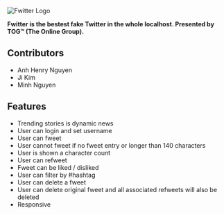 ![Fwitter Logo](https://fake-twitter.netlify.app/img/fwitter-logo.png)

**Fwitter is the bestest fake Twitter in the whole localhost. Presented by TOG™ (The Online Group).**

## Contributors

* Anh Henry Nguyen
* Ji Kim
* Minh Nguyen

## Features

- Trending stories is dynamic news
- User can login and set username
- User can fweet
- User cannot fweet if no fweet entry or longer than 140 characters
- User is shown a character count
- User can refweet
- Fweet can be liked / disliked
- User can filter by #hashtag
- User can delete a fweet
- User can delete original fweet and all associated refweets will also be deleted
- Responsive